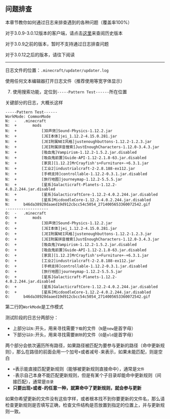 ## 问题排查

本章节教你如何通过日志来排查遇到的各种问题（覆盖率100%）

对于3.0.9-3.0.12版本的客户端，请点击[这里](https://github.com/updater-for-minecraft/Docs/blob/a5e2e8376d306bcb642ec1d0db5daa97e4bf2483/TroubleshootByLogs.md)来查阅历史版本

对于3.0.9之前的版本，暂时不支持通过日志排查问题

对于3.0.12之后的版本，请往下阅读

---

日志文件的位置：`.minecraft/updater/updater.log`

使用任何文本编辑器打开日志文件（推荐使用等宽字体显示）

7. 使用搜索功能，定位到`-----Pattern Test------`所在位置

关键部分的日志，大概长这样

```
-----Pattern Test------
WorkMode: CommonMode
N:  -   .minecraft
N:  +       mods
N:  +           [3D声效]Sound-Physics-1.12.2.jar
N:  +           [JEI本体]jei_1.12.2-4.15.0.281.jar
N:  +           [JEI附属NEI风格]justenoughbuttons-1.12.2-1.2.3.jar
N:  +           [JEI附属拼音搜索]JustEnoughCharacters-1.12.0-3.4.3.jar
N:  +           [吸血鬼]Vampirism-1.12.2-1.5.2.jar.disabled
N:  +           [吸血鬼前置]Guide-API-1.12-2.1.8-63.jar.disabled
N:  +           [家具][1.12.2]MrCrayfish's+Furniture+-+6.3.1.jar
N:  +           [工业2]industrialcraft-2-2.8.188-ex112.jar
N:  +           [手柄支持]controllable-1.12.2-0.3.1.jar.disabled
N:  +           [旅行地图]journeymap-1.12.2-5.5.5.jar
N:  +           [星系]Galacticraft-Planets-1.12.2-4.0.2.244.jar.disabled
N:  +           [星系]GalacticraftCore-1.12.2-4.0.2.244.jar.disabled
N:  +           [星系]MicdoodleCore-1.12.2-4.0.2.244.jar.disabled
N:      b46da38920daaed19d912cbcc54c5054_2714005653360072542.gif
-------------------
O:  -   .minecraft
O:  +       mods
O:  +           [3D声效]Sound-Physics-1.12.2.jar
O:  +           [JEI本体]jei_1.12.2-4.15.0.281.jar
O:  +           [JEI附属NEI风格]justenoughbuttons-1.12.2-1.2.3.jar
O:  +           [JEI附属拼音搜索]JustEnoughCharacters-1.12.0-3.4.3.jar
O:  +           [吸血鬼]Vampirism-1.12.2-1.5.2.jar.disabled
O:  +           [吸血鬼前置]Guide-API-1.12-2.1.8-63.jar.disabled
O:  +           [家具][1.12.2]MrCrayfish's+Furniture+-+6.3.1.jar
O:  +           [工业2]industrialcraft-2-2.8.188-ex112.jar
O:  +           [手柄支持]controllable-1.12.2-0.3.1.jar.disabled
O:  +           [旅行地图]journeymap-1.12.2-5.5.5.jar
O:  +           [星系]Galacticraft-Planets-1.12.2-4.0.2.244.jar.disabled
O:  +           [星系]GalacticraftCore-1.12.2-4.0.2.244.jar.disabled
O:  +           [星系]MicdoodleCore-1.12.2-4.0.2.244.jar.disabled
O:      b46da38920daaed19d912cbcc54c5054_2714005653360072542.gif
```

第二行的`WorkMode`是工作模式

测试阶段的日志分两部分：

+ 上部分以`N:`开头，用来寻找需要`下载`的文件（`N`是`new`是首字母）
+ 下部分以`O:`开头，用来寻找需要`删除`的文件（`O`是`old`是首字母）

两个部分会依次遍历所有路径，如果路径被匹配为要参与更新的路径（命中更新规则），那么在路径的前面会用一个加号`+`或者减号`-`来表示，如果未能匹配，则是空白

+ `+`表示能直接匹配更新规则（能够被更新规则直接命中），通常是`文件`
+ `-`表示自己本身不能匹配更新规则，但是有某个子目录却能命中更新规则（间接匹配），通常是`目录`
+ **只要出现`+`或者`-`的任意一种，就算命中了更新规则，就会参与更新**

如果你希望更新的文件没有这些字样，或者根本找不到你要更新的文件名，那么请检查更新规则是否填写正确，检查文件结构是否放置到指定的位置上，并与更新规则一致。
